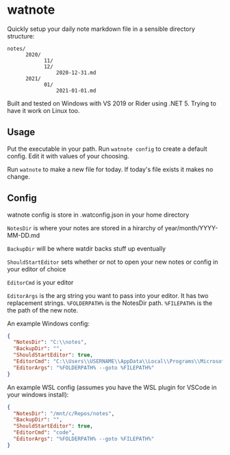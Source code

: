 # watnote

Quickly setup your daily note markdown file in a sensible directory structure:

```
notes/
      2020/
            11/
            12/
                2020-12-31.md
      2021/
            01/
                2021-01-01.md

```

Built and tested on Windows with VS 2019 or Rider using .NET 5. Trying to have it work on Linux too.

## Usage

Put the executable in your path. Run `watnote config` to create a default config. Edit it with values of your choosing.

Run `watnote` to make a new file for today. If today's file exists it makes no change.

## Config

watnote config is store in .watconfig.json in your home directory



`NotesDir` is where your notes are stored in a hirarchy of year/month/YYYY-MM-DD.md

`BackupDir` will be where watdir backs stuff up eventually

`ShouldStartEditor` sets whether or not to open your new notes or config in your editor of choice

`EditorCmd` is your editor

`EditorArgs` is the arg string you want to pass into your editor. It has two replacement strings. `%FOLDERPATH%` is the NotesDir path. `%FILEPATH%` is the the path of the new note.

An example Windows config:

``` JSON
{
  "NotesDir": "C:\\notes",
  "BackupDir": "",
  "ShouldStartEditor": true,
  "EditorCmd": "C:\\Users\\USERNAME\\AppData\\Local\\Programs\\Microsoft VS Code\\Code.exe",
  "EditorArgs": "%FOLDERPATH% --goto %FILEPATH%"
}
```

An example WSL config (assumes you have the WSL plugin for VSCode in your windows install):

``` JSON
{
  "NotesDir": "/mnt/c/Repos/notes",
  "BackupDir": "",
  "ShouldStartEditor": true,
  "EditorCmd": "code",
  "EditorArgs": "%FOLDERPATH% --goto %FILEPATH%"
}
```
